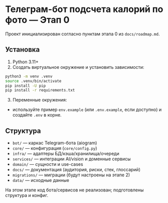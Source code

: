 # Телеграм-бот подсчета калорий по фото — Этап 0

Проект инициализирован согласно пунктам этапа 0 из `docs/roadmap.md`.

## Установка

1) Python 3.11+
2) Создать виртуальное окружение и установить зависимости:
```bash
python3 -m venv .venv
source .venv/bin/activate
pip install -U pip
pip install -r requirements.txt
```
3) Переменные окружения:
- используйте пример `env.example` (или `.env.example`, если доступно) и создайте `.env` в корне.

## Структура
- `bot/` — каркас Telegram-бота (aiogram)
- `core/` — конфигурация (`core/config.py`)
- `infra/` — адаптеры БД/кэша/хранилища/очереди
- `services/` — интеграции AI/vision и доменные сервисы
- `domain/` — сущности и use-cases
- `docs/` — документация (аудитория, риски, стек, глоссарий)
- `migrations/` — миграции (будут настроены на этапе 2)
- `data/` — исходные данные

На этом этапе код бота/сервисов не реализован; подготовлены структура и конфиг.
